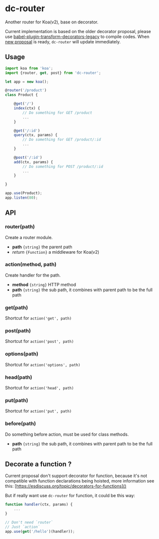 # dc-router

Another router for Koa(v2), base on decorator.

Current implementation is based on the older decorator proposal, please use [babel-plugin-transform-decorators-legacy](https://github.com/loganfsmyth/babel-plugin-transform-decorators-legacy) to compile codes. When [new proposal](http://tc39.github.io/proposal-decorators/) is ready, `dc-router` will update immediately.

## Usage

```js
import koa from 'koa';
import {router, get, post} from 'dc-router';

let app = new koa();

@router('/product')
class Product {

    @get('/')
    index(ctx) {
        // Do something for GET /product
        ...
    }

    @get('/:id')
    query(ctx, params) {
        // Do something for GET /product/:id
        ...
    }

    @post('/:id')
    add(ctx, params) {
        // Do something for POST /product/:id
        ...
    }

}

app.use(Product);
app.listen(80);
```

## API

### router(path)

Create a router module.

* __path__ `{string}` the parent path
* _return_ `{Function}` a middleware for Koa(v2)

### action(method, path)

Create handler for the path.

* __method__ `{string}` HTTP method
* __path__ `{string}` the sub path, it combines with parent path to be the full path

### get(path)

Shortcut for `action('get', path)`

### post(path)

Shortcut for `action('post', path)`

### options(path)

Shortcut for `action('options', path)`

### head(path)

Shortcut for `action('head', path)`

### put(path)

Shortcut for `action('put', path)`

### before(path)

Do something before action, must be used for class methods.

* __path__ `{string}` the sub path, it combines with parent path to be the full path


## Decorate a function ?

Current proposal don't support decorator for function, because it's not compatible with function declarations being hoisted, more information see this: [https://esdiscuss.org/topic/decorators-for-functions]()

But if really want use `dc-router` for function, it could be this way:

```js
function handler(ctx, params) {
    ...
}

// Don't need `router`
// Just `action`
app.use(get('/hello')(handler));
```
